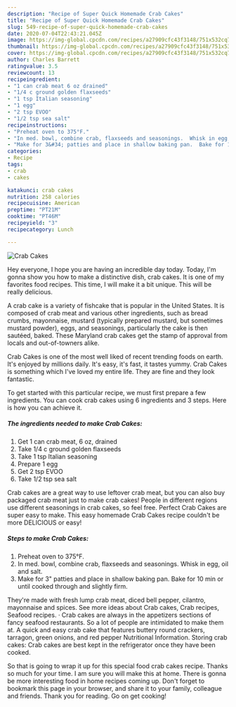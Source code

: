 ```yaml
---
description: "Recipe of Super Quick Homemade Crab Cakes"
title: "Recipe of Super Quick Homemade Crab Cakes"
slug: 549-recipe-of-super-quick-homemade-crab-cakes
date: 2020-07-04T22:43:21.045Z
image: https://img-global.cpcdn.com/recipes/a27909cfc43f3148/751x532cq70/crab-cakes-recipe-main-photo.jpg
thumbnail: https://img-global.cpcdn.com/recipes/a27909cfc43f3148/751x532cq70/crab-cakes-recipe-main-photo.jpg
cover: https://img-global.cpcdn.com/recipes/a27909cfc43f3148/751x532cq70/crab-cakes-recipe-main-photo.jpg
author: Charles Barrett
ratingvalue: 3.5
reviewcount: 13
recipeingredient:
- "1 can crab meat 6 oz drained"
- "1/4 c ground golden flaxseeds"
- "1 tsp Italian seasoning"
- "1 egg"
- "2 tsp EVOO"
- "1/2 tsp sea salt"
recipeinstructions:
- "Preheat oven to 375°F."
- "In med. bowl, combine crab, flaxseeds and seasonings.  Whisk in egg, oil and salt."
- "Make for 3&#34; patties and place in shallow baking pan.  Bake for 10 min or until cooked through and slightly firm."
categories:
- Recipe
tags:
- crab
- cakes

katakunci: crab cakes 
nutrition: 258 calories
recipecuisine: American
preptime: "PT21M"
cooktime: "PT46M"
recipeyield: "3"
recipecategory: Lunch

---
```



![Crab Cakes](https://img-global.cpcdn.com/recipes/a27909cfc43f3148/751x532cq70/crab-cakes-recipe-main-photo.jpg)

Hey everyone, I hope you are having an incredible day today. Today, I'm gonna show you how to make a distinctive dish, crab cakes. It is one of my favorites food recipes. This time, I will make it a bit unique. This will be really delicious.

A crab cake is a variety of fishcake that is popular in the United States. It is composed of crab meat and various other ingredients, such as bread crumbs, mayonnaise, mustard (typically prepared mustard, but sometimes mustard powder), eggs, and seasonings, particularly the cake is then sautéed, baked. These Maryland crab cakes get the stamp of approval from locals and out-of-towners alike.

Crab Cakes is one of the most well liked of recent trending foods on earth. It's enjoyed by millions daily. It's easy, it's fast, it tastes yummy. Crab Cakes is something which I've loved my entire life. They are fine and they look fantastic.


To get started with this particular recipe, we must first prepare a few ingredients. You can cook crab cakes using 6 ingredients and 3 steps. Here is how you can achieve it.

<!--inarticleads1-->

##### The ingredients needed to make Crab Cakes:

1. Get 1 can crab meat, 6 oz, drained
1. Take 1/4 c ground golden flaxseeds
1. Take 1 tsp Italian seasoning
1. Prepare 1 egg
1. Get 2 tsp EVOO
1. Take 1/2 tsp sea salt


Crab cakes are a great way to use leftover crab meat, but you can also buy packaged crab meat just to make crab cakes! People in different regions use different seasonings in crab cakes, so feel free. Perfect Crab Cakes are super easy to make. This easy homemade Crab Cakes recipe couldn&#39;t be more DELICIOUS or easy! 

<!--inarticleads2-->

##### Steps to make Crab Cakes:

1. Preheat oven to 375°F.
1. In med. bowl, combine crab, flaxseeds and seasonings.  Whisk in egg, oil and salt.
1. Make for 3&#34; patties and place in shallow baking pan.  Bake for 10 min or until cooked through and slightly firm.


They&#39;re made with fresh lump crab meat, diced bell pepper, cilantro, mayonnaise and spices. See more ideas about Crab cakes, Crab recipes, Seafood recipes. · Crab cakes are always in the appetizers sections of fancy seafood restaurants. So a lot of people are intimidated to make them at. A quick and easy crab cake that features buttery round crackers, tarragon, green onions, and red pepper Nutritional Information. Storing crab cakes: Crab cakes are best kept in the refrigerator once they have been cooked. 

So that is going to wrap it up for this special food crab cakes recipe. Thanks so much for your time. I am sure you will make this at home. There is gonna be more interesting food in home recipes coming up. Don't forget to bookmark this page in your browser, and share it to your family, colleague and friends. Thank you for reading. Go on get cooking!
